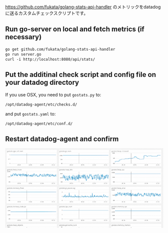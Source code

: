 https://github.com/fukata/golang-stats-api-handler のメトリックをdatadogに送るカスタムチェックスクリプトです。

## Run go-server on local and fetch metrics (if necessary)

    go get github.com/fukata/golang-stats-api-handler
    go run server.go
    curl -i http://localhost:8080/api/stats/
    

## Put the additinal check script and config file on your datadog directory

If you use OSX, you need to put `gostats.py` to:

    /opt/datadog-agent/etc/checks.d/

and put `gostats.yaml` to:

    /opt/datadog-agent/etc/conf.d/
    
## Restart datadog-agent and confirm 

![](./screenshot.png)
